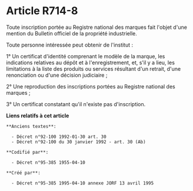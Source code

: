 # Article R714-8

Toute inscription portée au Registre national des marques fait l'objet d'une mention du Bulletin officiel de la propriété
industrielle.

Toute personne intéressée peut obtenir de l'institut :

1° Un certificat d'identité comprenant le modèle de la marque, les indications relatives au dépôt et à l'enregistrement, et,
s'il y a lieu, les limitations à la liste des produits ou services résultant d'un retrait, d'une renonciation ou d'une
décision judiciaire ;

2° Une reproduction des inscriptions portées au Registre national des marques ;

3° Un certificat constatant qu'il n'existe pas d'inscription.

**Liens relatifs à cet article**

	**Anciens textes**:

	  - Décret n°92-100 1992-01-30 art. 30
	  - Décret n°92-100 du 30 janvier 1992 - art. 30 (Ab)

	**Codifié par**:

	  - Décret n°95-385 1955-04-10

	**Créé par**:

	  - Décret n°95-385 1995-04-10 annexe JORF 13 avril 1995
